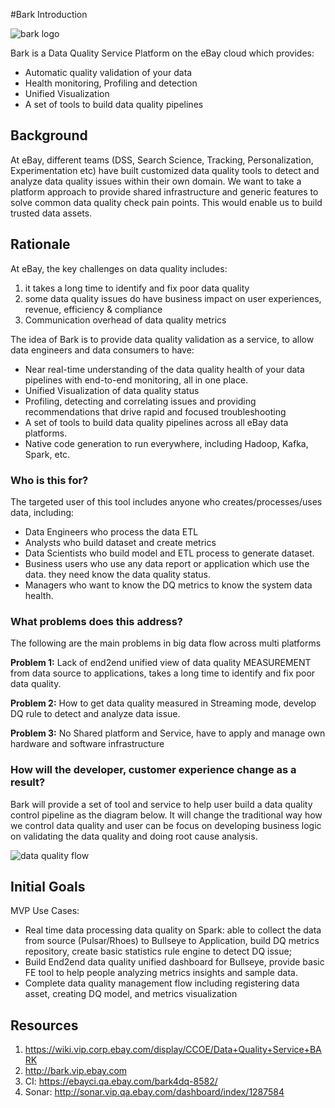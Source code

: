 #Bark Introduction

![bark logo](https://github.corp.ebay.com/bark/bark.github.corp.ebay.com/blob/master/img/bark-sm.gif)

Bark is a Data Quality Service Platform on the eBay cloud which provides:
* Automatic quality validation of your data
* Health monitoring, Profiling and detection
* Unified Visualization
* A set of tools to build data quality pipelines

## Background
At eBay, different teams (DSS, Search Science, Tracking, Personalization, Experimentation etc) have built customized data quality tools to detect and analyze data quality issues within their own domain. We want to take a platform approach to provide shared infrastructure and generic features to solve common data quality check pain points. This would enable us to build trusted data assets.

## Rationale
At eBay, the key challenges on data quality includes:

1. it takes a long time to identify and fix poor data quality
2. some data quality issues do have business impact on user experiences, revenue, efficiency & compliance
3. Communication overhead of data quality metrics

The idea of  Bark is to provide data quality validation as a service, to allow data engineers and data consumers to have:
* Near real-time understanding of the data quality health of your data pipelines with end-to-end monitoring, all in one place.
* Unified Visualization of data quality status
* Profiling, detecting and correlating issues and providing recommendations that drive rapid and focused troubleshooting
* A set of tools to build data quality pipelines across all eBay data platforms.
* Native code generation to run everywhere, including Hadoop, Kafka, Spark, etc.

### Who is this for?
The targeted user of this tool includes anyone who creates/processes/uses data, including:
* Data Engineers who process the data ETL
* Analysts who build dataset and create metrics
* Data Scientists who build model and ETL process to generate dataset.
* Business users who use any data report or application which use the data. they need know the data quality status.
* Managers who want to know the DQ metrics to know the system data health.

### What problems does this address?
The following are the main problems in big data flow across multi platforms

**Problem 1:** Lack of end2end unified view of data quality MEASUREMENT from data source to applications, takes a long time to identify and fix poor data quality.

**Problem 2:** How to get data quality measured in Streaming mode, develop DQ rule to detect and analyze data issue.

**Problem 3:** No Shared platform and Service, have to apply and manage own hardware and software infrastructure

### How will the developer, customer experience change as a result?
Bark will provide a set of tool and service to help user build a data quality control pipeline as the diagram below. It will change the traditional way how we control data quality and user can be focus on developing business logic on validating the data quality and doing root cause analysis.

![data quality flow](https://github.corp.ebay.com/bark/bark.github.corp.ebay.com/blob/master/img/data%20quality%20Flow.png)

## Initial Goals
MVP Use Cases:
* Real time data processing data quality on Spark: able to collect the data from source (Pulsar/Rhoes) to Bullseye to Application, build DQ metrics repository, create basic statistics rule engine to detect DQ issue;
* Build End2end data quality unified dashboard for Bullseye,  provide basic FE tool to help people analyzing metrics insights and sample data.
* Complete data quality management flow including registering data asset, creating DQ model, and metrics visualization

## Resources

1. https://wiki.vip.corp.ebay.com/display/CCOE/Data+Quality+Service+BARK
2. http://bark.vip.ebay.com
3. CI: https://ebayci.qa.ebay.com/bark4dq-8582/
4. Sonar: http://sonar.vip.qa.ebay.com/dashboard/index/1287584
